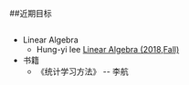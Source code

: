 ##近期目标  
##
- Linear Algebra  
  - Hung-yi lee [Linear Algebra (2018,Fall)](http://speech.ee.ntu.edu.tw/~tlkagk/courses_LA18.html)
- 书籍
  - 《统计学习方法》 -- 李航
